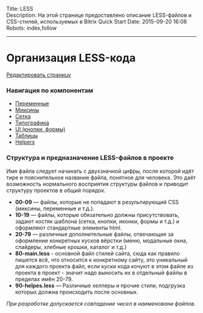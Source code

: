 Title: LESS  
Description: На этой странице предоставлено описание LESS-файлов и CSS-стилей, используемых в Bitrix Quick Start
Date: 2015-09-20 16:08 
Robots: index,follow  

----

# Организация LESS-кода

<a href="https://github.com/pafnuty/bqs-site/blob/dev/content/documentation/less/index.md" class="btn btn-mini" target="_blank">Редактировать страницу</a>
</div>

### Навигация по компонентам
- [Переменные](/documentation/less/variables)
- [Миксины](/documentation/less/mixins)
- [Сетка](/documentation/less/grid)
- [Типографика](/documentation/less/typography)
- [UI (кнопки, формы)](/documentation/less/ui)
- [Таблицы](/documentation/less/tables)
- [Helpers](/documentation/less/helpers)

### Структура и предназначение LESS-файлов в проекте

Имя файла следует начинать с двухзначной цифры, после которой идёт тире и пояснительное название файла, понятное для человека.
Это даёт возможность нормального восприятия структуры файлов и приводит структуру проектов в общий порядок.

- **00-09** — файлы, которые не попадают в результирующий CSS (миксины, переменные и т.д.).
- **10-19** — файлы, которые обязательно должны присутствовать, задают костяк шаблона (сетка, кнопки, иконки, формы и т.д.) и оформляют стандартные элементы html.
- **20-79** — различные дополнительные файлы, отвечающие за оформление конкретных кусков вёрстки (меню, модальные окна, слайдеры, хлебные крошки, каталог и т.д.)
- **80-main.less** - основной файл стилей сайта, сюда как правило пишется всё, что относится к конкретному сайту, это уникальный для каждого проекта файл, если куски кода кочуют в этом файле из проекта в проект - значит надо выносить их в отдельный файлы в пределах имён 20-79.
- **90-helpes.less** — Различные хелперы и прочие стили, подгрузка которых должна происходить после основных.

*При разработке допускается совпадение чисел в наименовани файлов.*




